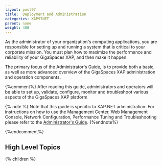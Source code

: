 ```yaml
---
layout: post97
title:  Deployment and Administration
categories: XAP97NET
parent: none
weight: 400
---
```


As the administrator of your organization's computing applications, you are responsible for setting up and running a system that is critical to your corporate mission. You must plan how to maximize the performance and reliability of your GigaSpaces XAP, and then make it happen.

The primary focus of the Administrator's Guide, is to provide both a basic, as well as more advanced overview of the GigaSpaces XAP administration and operation components.

{%comment%}
After reading this guide, administrators and operators will be able to set up, validate, configure, monitor and troubleshoot various aspects of the GigaSpaces XAP platform.


{% note %}
Note that this guide is specific to XAP.NET administration. For instructions on how to use the Management Center, Web Management Console, Network Configuration, Performance Tuning and Troubleshooting please refer to the [Administrator's Guide]({%currentadmurl%}/).
{%endnote%}

{%endcomment%}

## High Level Topics

{% children %}
